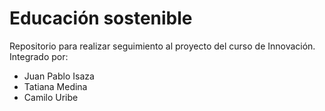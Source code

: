 # Educación sostenible

Repositorio para realizar seguimiento al proyecto del curso de Innovación. Integrado por:
- Juan Pablo Isaza
- Tatiana Medina
- Camilo Uribe


